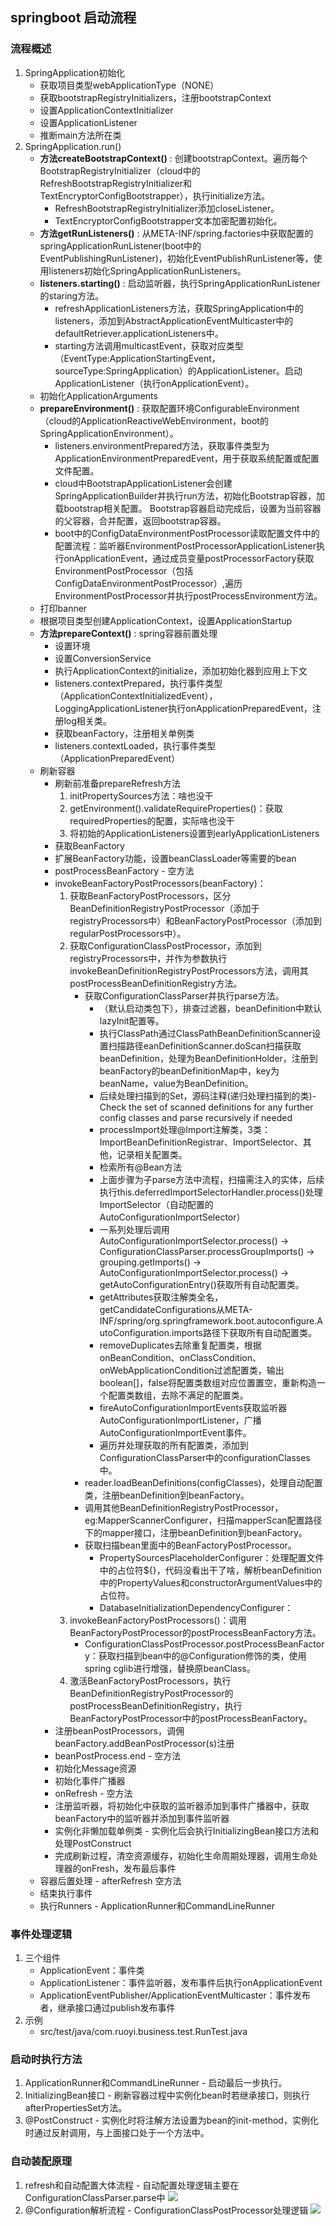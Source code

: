 ## springboot 启动流程
### 流程概述
1. SpringApplication初始化
    * 获取项目类型webApplicationType（NONE）
    * 获取bootstrapRegistryInitializers，注册bootstrapContext
    * 设置ApplicationContextInitializer
    * 设置ApplicationListener
    * 推断main方法所在类
2. SpringApplication.run()
   * **方法createBootstrapContext()** : 创建bootstrapContext。遍历每个BootstrapRegistryInitializer（cloud中的RefreshBootstrapRegistryInitializer和TextEncryptorConfigBootstrapper），执行initialize方法。
     * RefreshBootstrapRegistryInitializer添加closeListener。
     * TextEncryptorConfigBootstrapper文本加密配置初始化。
   * **方法getRunListeners()** : 从META-INF/spring.factories中获取配置的springApplicationRunListener(boot中的EventPublishingRunListener)，初始化EventPublishRunListener等，使用listeners初始化SpringApplicationRunListeners。
   * **listeners.starting()** : 启动监听器，执行SpringApplicationRunListener的staring方法。
     * refreshApplicationListeners方法，获取SpringApplication中的listeners，添加到AbstractApplicationEventMulticaster中的defaultRetriever.applicationListeners中。
     * starting方法调用multicastEvent，获取对应类型（EventType:ApplicationStartingEvent，sourceType:SpringApplication）的ApplicationListener。启动ApplicationListener（执行onApplicationEvent）。
   * 初始化ApplicationArguments
   * **prepareEnvironment()** : 获取配置环境ConfigurableEnvironment（cloud的ApplicationReactiveWebEnvironment，boot的SpringApplicationEnvironment）。
     * listeners.environmentPrepared方法，获取事件类型为ApplicationEnvironmentPreparedEvent，用于获取系统配置或配置文件配置。
     * cloud中BootstrapApplicationListener会创建SpringApplicationBuilder并执行run方法，初始化Bootstrap容器，加载bootstrap相关配置。 Bootstrap容器启动完成后，设置为当前容器的父容器，合并配置，返回bootstrap容器。
     * boot中的ConfigDataEnvironmentPostProcessor读取配置文件中的配置流程：监听器EnvironmentPostProcessorApplicationListener执行onApplicationEvent，通过成员变量postProcessorFactory获取EnvironmentPostProcessor（包括ConfigDataEnvironmentPostProcessor）,遍历EnvironmentPostProcessor并执行postProcessEnvironment方法。
   * 打印banner
   * 根据项目类型创建ApplicationContext，设置ApplicationStartup
   * **方法prepareContext()** : spring容器前置处理
     * 设置环境
     * 设置ConversionService
     * 执行ApplicationContext的initialize，添加初始化器到应用上下文
     * listeners.contextPrepared，执行事件类型（ApplicationContextInitializedEvent），LoggingApplicationListener执行onApplicationPreparedEvent，注册log相关类。
     * 获取beanFactory，注册相关单例类
     * listeners.contextLoaded，执行事件类型（ApplicationPreparedEvent）
   * 刷新容器
     * 刷新前准备prepareRefresh方法
       1. initPropertySources方法：啥也没干
       2. getEnvironment().validateRequireProperties()：获取requiredProperties的配置，实际啥也没干
       3. 将初始的ApplicationListeners设置到earlyApplicationListeners
     * 获取BeanFactory
     * 扩展BeanFactory功能，设置beanClassLoader等需要的bean
     * postProcessBeanFactory - 空方法
     * invokeBeanFactoryPostProcessors(beanFactory)：
       1. 获取BeanFactoryPostProcessors，区分BeanDefinitionRegistryPostProcessor（添加于registryProcessors中）和BeanFactoryPostProcessor（添加到regularPostProcessors中）。
       2. 获取ConfigurationClassPostProcessor，添加到registryProcessors中，并作为参数执行invokeBeanDefinitionRegistryPostProcessors方法，调用其postProcessBeanDefinitionRegistry方法。
          * 获取ConfigurationClassParser并执行parse方法。
            * （默认启动类包下），排查过滤器，beanDefinition中默认lazyInit配置等。
            * 执行ClassPath通过ClassPathBeanDefinitionScanner设置扫描路径eanDefinitionScanner.doScan扫描获取beanDefinition，处理为BeanDefinitionHolder，注册到beanFactory的beanDefinitionMap中，key为beanName，value为BeanDefinition。
            * 后续处理扫描到的Set<BeanDefinitonHolder>，源码注释(递归处理扫描到的类)-Check the set of scanned definitions for any further config classes and parse recursively if needed
            * processImport处理@Import注解类，3类：ImportBeanDefinitionRegistrar、ImportSelector、其他，记录相关配置类。
            * 检索所有@Bean方法
            * 上面步骤为子parse方法中流程，扫描需注入的实体，后续执行this.deferredImportSelectorHandler.process()处理ImportSelector（自动配置的AutoConfigurationImportSelector）
            * 一系列处理后调用AutoConfigurationImportSelector.process() -> ConfigurationClassParser.processGroupImports() -> grouping.getImports() -> AutoConfigurationImportSelector.process() -> getAutoConfigurationEntry()获取所有自动配置类。
            * getAttributes获取注解类全名，getCandidateConfigurations从META-INF/spring/org.springframework.boot.autoconfigure.AutoConfiguration.imports路径下获取所有自动配置类。
            * removeDuplicates去除重复配置类，根据onBeanCondition、onClassCondition、onWebApplicationCondition过滤配置类，输出boolean[]，false将配置类数组对应位置置空，重新构造一个配置类数组，去除不满足的配置类。
            * fireAutoConfigurationImportEvents获取监听器AutoConfigurationImportListener，广播AutoConfigurationImportEvent事件。
            * 遍历并处理获取的所有配置类，添加到ConfigurationClassParser中的configurationClasses中。
          * reader.loadBeanDefinitions(configClasses)，处理自动配置类，注册beanDefinition到beanFactory。
          * 调用其他BeanDefinitionRegistryPostProcessor，eg:MapperScannerConfigurer，扫描mapperScan配置路径下的mapper接口，注册beanDefinition到beanFactory。
          * 获取扫描bean里面中的BeanFactoryPostProcessor。
            * PropertySourcesPlaceholderConfigurer：处理配置文件中的占位符${}，代码没看出干了啥，解析beanDefinition中的PropertyValues和constructorArgumentValues中的占位符。
            * DatabaseInitializationDependencyConfigurer：
       3. invokeBeanFactoryPostProcessors()：调用BeanFactoryPostProcessor的postProcessBeanFactory方法。
          * ConfigurationClassPostProcessor.postProcessBeanFactory：获取扫描到bean中的@Configuration修饰的类，使用spring cglib进行增强，替换原beanClass。
       3. 激活BeanFactoryPostProcessors，执行BeanDefinitionRegistryPostProcessor的postProcessBeanDefinitionRegistry，执行BeanFactoryPostProcessor中的postProcessBeanFactory。
     * 注册beanPostProcessors，调佣beanFactory.addBeanPostProcessor(s)注册
     * beanPostProcess.end - 空方法
     * 初始化Message资源 
     * 初始化事件广播器
     * onRefresh - 空方法
     * 注册监听器，将初始化中获取的监听器添加到事件广播器中，获取beanFactory中的监听器并添加到事件监听器
     * 实例化非懒加载单例类 - 实例化后会执行InitializingBean接口方法和处理PostConstruct
     * 完成刷新过程，清空资源缓存，初始化生命周期处理器，调用生命处理器的onFresh，发布最后事件
   * 容器后置处理 - afterRefresh 空方法
   * 结束执行事件
   * 执行Runners - ApplicationRunner和CommandLineRunner
### 事件处理逻辑
1. 三个组件
    * ApplicationEvent：事件类
    * ApplicationListener：事件监听器，发布事件后执行onApplicationEvent
    * ApplicationEventPublisher/ApplicationEventMulticaster：事件发布者，继承接口通过publish发布事件
2. 示例
    * src/test/java/com.ruoyi.business.test.RunTest.java
### 启动时执行方法
1. ApplicationRunner和CommandLineRunner - 启动最后一步执行。
2. InitializingBean接口 - 刷新容器过程中实例化bean时若继承接口，则执行afterPropertiesSet方法。
3. @PostConstruct - 实例化时将注解方法设置为bean的init-method，实例化时通过反射调用，与上面接口处于一个方法中。
### 自动装配原理
1. refresh和自动配置大体流程 - 自动配置处理逻辑主要在ConfigurationClassParser.parse中
   <img src="./2020041121222049.png">
2. @Configuration解析流程 - ConfigurationClassPostProcessor处理逻辑
   <img src="./20200401210855192.png"/>